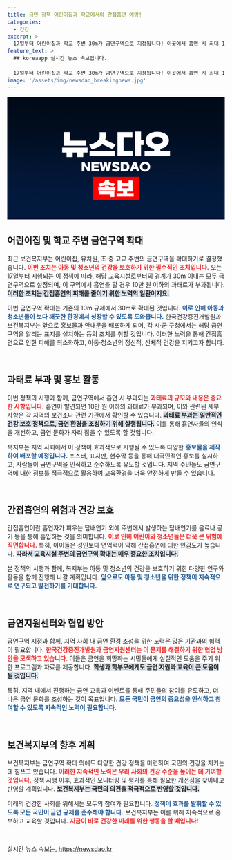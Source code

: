 ```yaml
---
title: 금연 정책 어린이집과 학교에서의 간접흡연 예방!
categories:
  - 건강
excerpt: >
  17일부터 어린이집과 학교 주변 30m가 금연구역으로 지정됩니다! 이곳에서 흡연 시 최대 10만 원의 과태료가 부과되며, 아동과 청소년을 간접흡연으로부터 보호하기 위한 조치입니다. 건강한 미래를 위해 꼭 확인하세요!
feature_text: >
  ## koreaapp 실시간 뉴스 속보입니다.

  17일부터 어린이집과 학교 주변 30m가 금연구역으로 지정됩니다! 이곳에서 흡연 시 최대 10만 원의 과태료가 부과되며, 아동과 청소년을 간접흡연으로부터 보호하기 위한 조치입니다. 건강한 미래를 위해 꼭 확인하세요!
image: '/assets/img/newsdao_breakingnews.jpg'
---
```


<p><img src="/assets/img/newsdao_breakingnews.jpg" alt="koreaapp 속보" /></p>

<h2 data-ke-size="size26">어린이집 및 학교 주변 금연구역 확대</h2>

<p data-ke-size="size16">최근 보건복지부는 어린이집, 유치원, 초·중·고교 주변의 금연구역을 확대하기로 결정했습니다. <b><span style="color: #ee2323;">이번 조치는 아동 및 청소년의 건강을 보호하기 위한 필수적인 조치입니다.</span></b> 오는 17일부터 시행되는 이 정책에 따라, 해당 교육시설로부터의 경계가 30m 이내는 모두 금연구역으로 설정되며, 이 구역에서 흡연을 할 경우 10만 원 이하의 과태료가 부과됩니다. <b><span style="background-color: #21538527;">이러한 조치는 간접흡연의 피해를 줄이기 위한 노력의 일환이지요.</span></b></p>

<p data-ke-size="size16">이번 금연구역 확대는 기존의 10m 규제에서 30m로 확대된 것입니다. <b><span style="color: #1a5490;">이로 인해 아동과 청소년들이 보다 깨끗한 환경에서 성장할 수 있도록 도와줍니다.</span></b> 한국건강증진개발원과 보건복지부는 앞으로 홍보물과 안내문을 배포하게 되며, 각 시·군·구청에서는 해당 금연구역을 알리는 표지를 설치하는 등의 조치를 취할 것입니다. 이러한 노력을 통해 간접흡연으로 인한 피해를 최소화하고, 아동·청소년의 정신적, 신체적 건강을 지키고자 합니다.</p>

<p data-ke-size="size16">&nbsp;</p>

<h2 data-ke-size="size26">과태료 부과 및 홍보 활동</h2>

<p data-ke-size="size16">이번 정책의 시행과 함께, 금연구역에서 흡연 시 부과되는 <b><span style="color: #ee2323;">과태료의 규모와 내용은 중요한 사항입니다.</span></b> 흡연이 발견되면 10만 원 이하의 과태료가 부과되며, 이와 관련된 세부 사항은 각 지역의 보건소나 관련 기관에서 확인할 수 있습니다. <b><span style="background-color: #21538527;">과태료 부과는 일반적인 건강 보호 정책으로, 금연 환경을 조성하기 위해 실행됩니다.</span></b> 이를 통해 흡연자들의 인식을 개선하고, 금연 문화가 자리 잡을 수 있도록 할 것입니다. </p>

<p data-ke-size="size16">복지부는 지역 사회에서 이 정책이 효과적으로 시행될 수 있도록 다양한 <b><span style="color: #1a5490;">홍보물을 제작하여 배포할 예정입니다.</span></b> 포스터, 표지판, 현수막 등을 통해 대국민적인 홍보를 실시하고, 사람들이 금연구역을 인식하고 준수하도록 유도할 것입니다. 지역 주민들도 금연구역에 대한 정보를 적극적으로 활용하여 교육환경을 더욱 안전하게 만들 수 있습니다.</p>

<p data-ke-size="size16">&nbsp;</p>

<h2 data-ke-size="size26">간접흡연의 위험과 건강 보호</h2>

<p data-ke-size="size16">간접흡연이란 흡연자가 피우는 담배연기 외에 주변에서 발생하는 담배연기를 음료나 공기 등을 통해 흡입하는 것을 의미합니다. <b><span style="color: #ee2323;">이로 인해 어린이와 청소년들은 더욱 큰 위험에 직면합니다.</span></b> 특히, 아이들은 성인보다 면역력이 약해 간접흡연에 대한 민감도가 높습니다. <b><span style="background-color: #21538527;">따라서 교육시설 주변의 금연구역 확대는 매우 중요한 조치입니다.</span></b> </p>

<p data-ke-size="size16">본 정책의 시행과 함께, 복지부는 아동 및 청소년의 건강을 보호하기 위한 다양한 연구와 활동을 함께 진행해 나갈 계획입니다. <b><span style="color: #1a5490;">앞으로도 아동 및 청소년을 위한 정책이 지속적으로 연구되고 발전하기를 기대합니다.</span></b></p>

<p data-ke-size="size16">&nbsp;</p>

<h2 data-ke-size="size26">금연지원센터와 협업 방안</h2>

<p data-ke-size="size16">금연구역 지정과 함께, 지역 사회 내 금연 환경 조성을 위한 노력은 많은 기관과의 협력이 필요합니다. <b><span style="color: #ee2323;">한국건강증진개발원과 금연지원센터는 이 문제를 해결하기 위한 협업 방안을 모색하고 있습니다.</span></b> 이들은 금연을 희망하는 시민들에게 실질적인 도움을 주기 위한 프로그램과 자료를 제공합니다. <b><span style="background-color: #21538527;">학생과 학부모에게도 금연 지원과 교육이 큰 도움이 될 것입니다.</span></b> </p>

<p data-ke-size="size16">특히, 지역 내에서 진행하는 금연 교육과 이벤트를 통해 주민들의 참여를 유도하고, 더 나은 금연 문화를 조성하는 것이 목표입니다. <b><span style="color: #1a5490;">모든 국민이 금연의 중요성을 인식하고 참여할 수 있도록 지속적인 노력이 필요합니다.</span></b></p>

<p data-ke-size="size16">&nbsp;</p>

<h2 data-ke-size="size26">보건복지부의 향후 계획</h2>

<p data-ke-size="size16">보건복지부는 금연구역 확대 외에도 다양한 건강 정책을 마련하여 국민의 건강을 지키는 데 힘쓰고 있습니다. <b><span style="color: #ee2323;">이러한 지속적인 노력은 우리 사회의 건강 수준을 높이는 데 기여할 것입니다.</span></b> 정책 시행 이후, 효과적인 모니터링 및 평가를 통해 필요한 개선점을 찾아내고 반영할 계획입니다. <b><span style="background-color: #21538527;">보건복지부는 국민의 의견을 적극적으로 반영할 것입니다.</span></b></p>

<p data-ke-size="size16">미래의 건강한 사회를 위해서는 모두의 참여가 필요합니다. <b><span style="color: #1a5490;">정책이 효과를 발휘할 수 있도록 모든 국민이 금연 규제를 준수해야 합니다.</span></b> 보건복지부는 이를 위해 지속적으로 홍보하고 교육할 것입니다. <b><span style="color: #ee2323;">지금이 바로 건강한 미래를 위한 행동을 할 때입니다!</span></b></p>

<p data-ke-size="size16">&nbsp;</p>
실시간 뉴스 속보는, <a href="https://newsdao.kr" rel="dofollow">https://newsdao.kr</a>


